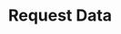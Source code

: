 ---
title: "Request Data"
excerpt: "Apply for access to the Australian National Synthesis of BRUV data to support your research."
image: /assets/images/new_synthesis.png
external_url: https://thefishcollective.github.io/data/
share: false
related: false
button: Learn more
---